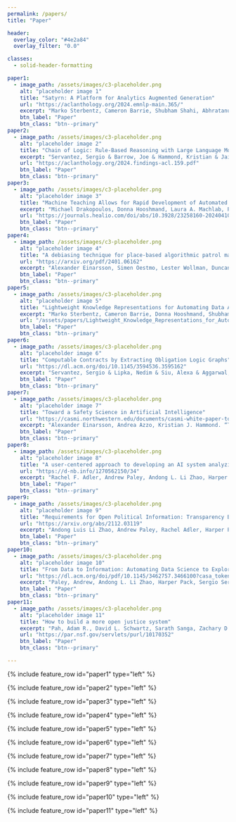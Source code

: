 ```yaml
---
permalink: /papers/
title: "Paper"

header:
  overlay_color: "#4e2a84"
  overlay_filter: "0.0"

classes:
  - solid-header-formatting

paper1:
  - image_path: /assets/images/c3-placeholder.png
    alt: "placeholder image 1"
    title: "Satyrn: A Platform for Analytics Augmented Generation"
    url: "https://aclanthology.org/2024.emnlp-main.365/"
    excerpt: "Marko Sterbentz, Cameron Barrie, Shubham Shahi, Abhratanu Dutta, Donna Hooshmand, Harper Pack, and Kristian J Hammond. 2024. Satyrn: A Platform for Analytics Augmented Generation. In Proceedings of the 2024 Conference on Empirical Methods in Natural Language Processing, pages 6360–6385, Miami, Florida, USA. Association for Computational Linguistics."
    btn_label: "Paper"
    btn_class: "btn--primary"
paper2:
  - image_path: /assets/images/c3-placeholder.png
    alt: "placeholder image 2"
    title: "Chain of Logic: Rule-Based Reasoning with Large Language Models"
    excerpt: "Servantez, Sergio & Barrow, Joe & Hammond, Kristian & Jain, Rajiv. (2024). Chain of Logic: Rule-Based Reasoning with Large Language Models. 2721-2733. 10.18653/v1/2024.findings-acl.159."
    url: "https://aclanthology.org/2024.findings-acl.159.pdf"
    btn_label: "Paper"
    btn_class: "btn--primary"
paper3:
  - image_path: /assets/images/c3-placeholder.png
    alt: "placeholder image 3"
    title: "Machine Teaching Allows for Rapid Development of Automated Systems for Retinal Lesion Detection From Small Image Datasets"
    excerpt: "Michael Drakopoulos, Donna Hooshmand, Laura A. Machlab, Paul J. Bryar, Kristian J. Hammond, Rukhsana G. Mirza, “Machine Teaching Allows for Rapid Development of Automated Systems for Retinal Lesion Detection From Small Image Datasets”., Ophthalmic Surgery, Lasers and Imaging Retina, 2024, 1-4"
    url: "https://journals.healio.com/doi/abs/10.3928/23258160-20240410-01"
    btn_label: "Paper"
    btn_class: "btn--primary"
paper4:
  - image_path: /assets/images/c3-placeholder.png
    alt: "placeholder image 4"
    title: "A debiasing technique for place-based algorithmic patrol management"
    url: "https://arxiv.org/pdf/2401.06162"
    excerpt: "Alexander Einarsson, Simen Oestmo, Lester Wollman, Duncan Purves, and Ryan Jenkins. "A debiasing technique for place-based algorithmic patrol management." arXiv preprint arXiv:2401.06162 (2023)."
    btn_label: "Paper"
    btn_class: "btn--primary"
paper5:
  - image_path: /assets/images/c3-placeholder.png
    alt: "placeholder image 5"
    title: "Lightweight Knowledge Representations for Automating Data Analysis"
    excerpt: "Marko Sterbentz, Cameron Barrie, Donna Hooshmand, Shubham Shahi, Abhratanu Dutta, Harper Pack, Andong Li Zhao, Andrew Paley, Alexander Einarsson, Kristian Hammond (preprint)"
    url: "/assets/papers/Lightweight_Knowledge_Representations_for_Automating_Data_Analysis__Arxiv_2023_.pdf"
    btn_label: "Paper"
    btn_class: "btn--primary"
paper6:
  - image_path: /assets/images/c3-placeholder.png
    alt: "placeholder image 6"
    title: "Computable Contracts by Extracting Obligation Logic Graphs"
    url: "https://dl.acm.org/doi/10.1145/3594536.3595162"
    excerpt: "Servantez, Sergio & Lipka, Nedim & Siu, Alexa & Aggarwal, Milan & Krishnamurthy, Balaji & Garimella, Aparna & Hammond, Kristian & Jain, Rajiv. (2023). Computable Contracts by Extracting Obligation Logic Graphs. 267-276. 10.1145/3594536.3595162."
    btn_label: "Paper"
    btn_class: "btn--primary"
paper7:
  - image_path: /assets/images/c3-placeholder.png
    alt: "placeholder image 7"
    title: "Toward a Safety Science in Artificial Intelligence"
    url: "https://casmi.northwestern.edu/documents/casmi-white-paper-toward-a-safety-science-in-artificial-intelligence.pdf"
    excerpt: "Alexander Einarsson, Andrea Azzo, Kristian J. Hammond. “Toward a Safety Science in Artificial Intelligence”. Center for Advancing Safety of Machine Intelligence Workshop White Paper. 2023."
    btn_label: "Paper"
    btn_class: "btn--primary"
paper8:
  - image_path: /assets/images/c3-placeholder.png
    alt: "placeholder image 8"
    title: "A user-centered approach to developing an AI system analyzing U.S. federal court data"
    url: "https://d-nb.info/1270562150/34"
    excerpt: "Rachel F. Adler, Andrew Paley, Andong L. Li Zhao, Harper Pack, Sergio Servantez, Adam R. Pah, Kristian J. Hammond, K., & SCALES OKN Consortium (2023). “A user-centered approach to developing an AI system analyzing U.S. federal court data”. Artificial Intelligence and Law, 31(3), 547-570."
    btn_label: "Paper"
    btn_class: "btn--primary"
paper9:
  - image_path: /assets/images/c3-placeholder.png
    alt: "placeholder image 9"
    title: "Requirements for Open Political Information: Transparency Beyond Open Data"
    url: "https://arxiv.org/abs/2112.03119"
    excerpt: "Andong Luis Li Zhao, Andrew Paley, Rachel Adler, Harper Pack, Sergio Servantez, Alexander Einarsson, Cameron Barrie, Marko Sterbentz, Kristian Hammond. “Requirements for Open Political Information: Transparency Beyond Open Data”. Presented at AAAI FSS-21: Artificial Intelligence in Government and Public Sector, Washington, DC, USA. November 4-6, 2021."
    btn_label: "Paper"
    btn_class: "btn--primary"
paper10:
  - image_path: /assets/images/c3-placeholder.png
    alt: "placeholder image 10"
    title: "From Data to Information: Automating Data Science to Explore the US Court System"
    url: "https://dl.acm.org/doi/pdf/10.1145/3462757.3466100?casa_token=umwgf8dVZ6gAAAAA:_fgAK_Tyxfl-9_V1YZBVNFeD0_ADkMGSMQsBzsexuaPHwymazP7Q8W5nxutdjfmX4cyY6yY1Hdaa"
    excerpt: "Paley, Andrew, Andong L. Li Zhao, Harper Pack, Sergio Servantez, Rachel F. Adler, Marko Sterbentz, Adam Pah et al. \"From data to information: automating data science to explore the US court system.\" In <i>Proceedings of the Eighteenth International Conference on Artificial Intelligence and Law</i>, pp. 119-128. 2021."
    btn_label: "Paper"
    btn_class: "btn--primary"
paper11:
  - image_path: /assets/images/c3-placeholder.png
    alt: "placeholder image 11"
    title: "How to build a more open justice system"
    excerpt: "Pah, Adam R., David L. Schwartz, Sarath Sanga, Zachary D. Clopton, Peter DiCola, Rachel Davis Mersey, Charlotte S. Alexander, Kristian J. Hammond, and Luís A. Nunes Amaral. \"How to build a more open justice system.\" <i>Science</i> 369, no. 6500 (2020): 134-136."
    url: "https://par.nsf.gov/servlets/purl/10170352"
    btn_label: "Paper"
    btn_class: "btn--primary"

---
```


{% include feature_row id="paper1" type="left" %}

{% include feature_row id="paper2" type="left" %}

{% include feature_row id="paper3" type="left" %}

{% include feature_row id="paper4" type="left" %}

{% include feature_row id="paper5" type="left" %}

{% include feature_row id="paper6" type="left" %}

{% include feature_row id="paper7" type="left" %}

{% include feature_row id="paper8" type="left" %}

{% include feature_row id="paper9" type="left" %}

{% include feature_row id="paper10" type="left" %}

{% include feature_row id="paper11" type="left" %}


